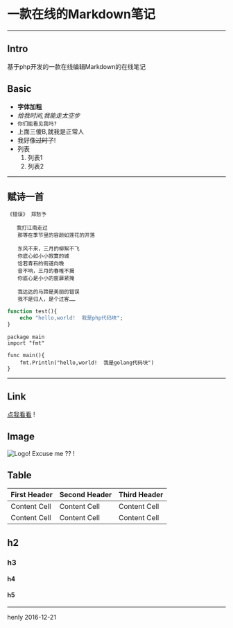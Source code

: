 #  一款在线的Markdown笔记

---
## Intro ##

基于php开发的一款在线编辑Markdown的在线笔记

## Basic ##

* __字体加粗__
* _给我时间,我能走太空步_
* `你们能看见我吗?`
* 上面三傻B,就我是正常人
* 我好像~~过时了~~!
* 列表
	1. 列表1
	2. 列表2

---
## 赋诗一首 ##

```
《错误》 郑愁予

   我打江南走过
　　那等在季节里的容颜如莲花的开落

　　东风不来，三月的柳絮不飞
　　你底心如小小寂寞的城
　　恰若青石的街道向晚
　　音不响，三月的春帷不揭
　　你底心是小小的窗扉紧掩

　　我达达的马蹄是美丽的错误
　　我不是归人，是个过客……

```

```php
function test(){
    echo "hello,world!  我是php代码块";
}
```

```golang
package main
import "fmt"

func main(){
    fmt.Println("hello,world!  我是golang代码块")
}
```

---

## Link ##
 [点我看看](https://github.com/huwenlong92) !

## Image ##

![Logo!](http://md.henly.me/public/img/logo.jpg "Logo") Excuse me ?? !

## Table ##

First Header | Second Header | Third Header
------------ | ------------- | ------------
Content Cell | Content Cell  | Content Cell
Content Cell | Content Cell  | Content Cell


## h2 ##

### h3 ###

#### h4 ####

#### h5 ####

---

henly 2016-12-21
